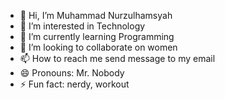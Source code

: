- 👋 Hi, I’m Muhammad Nurzulhamsyah
- 👀 I’m interested in Technology
- 🌱 I’m currently learning Programming
- 💞️ I’m looking to collaborate on women
- 📫 How to reach me send message to my email
- 😄 Pronouns: Mr. Nobody
- ⚡ Fun fact: nerdy, workout

<!---
Zul433/Zul433 is a ✨ special ✨ repository because its `README.md` (this file) appears on your GitHub profile.
You can click the Preview link to take a look at your changes.
--->
